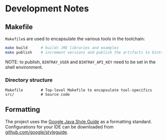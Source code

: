 # Development Notes

## Makefile

`Makefile`s are used to encapsulate the various tools in the toolchain:

```bash
make build      # builds JRE libraries and examples
make publish    # increment versions and publish the artifacts to bintray
```

NOTE: to publish, `BINTRAY_USER` and `BINTRAY_API_KEY` need to be set in the shell environment.

###  Directory structure

```
Makefile        # Top-level Makefile to encapsulate tool-specifics
src/            # Source code
```

## Formatting

The project uses the [Google Java Style Guide](https://google.github.io/styleguide/javaguide.html) as a formatting standard. Configurations for your IDE can be downloaded from [github.com/google/styleguide](https://github.com/google/styleguide).